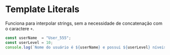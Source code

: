 # Template Literals

Funciona para interpolar strings, sem a necessidade de concatenação com o caractere `+`.

```javascript
const userName  = "User_555";
const userLevel = 10;
console.log(`Nome do usuário é ${userName} e possui ${userLevel} níveis.`);
```
